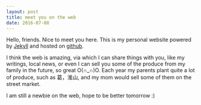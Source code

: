 ```yaml
---
layout: post
title: meet you on the web
date: 2016-07-08
---
```


Hello, friends. Nice to meet you here. This is my personal website powered by [Jekyll](http://jekyllrb.com) and hosted on [github](https://github.com).

I think the web is amazing, via which I can share things with you, like my writings, local news, or even I can sell you some of the produce from my family in the future, so great O(∩_∩)O. Each year my parents plant quite a lot of produce, such as 葛，淮山, and my mom would sell some of them on the street market.  

I am still a newbie on the web, hope to be better tomorrow :)


